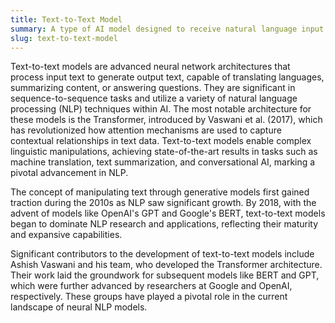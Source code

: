```yaml
---
title: Text-to-Text Model
summary: A type of AI model designed to receive natural language input and transform it into another form of natural language output.
slug: text-to-text-model
---
```


Text-to-text models are advanced neural network architectures that process input text to generate output text, capable of translating languages, summarizing content, or answering questions. They are significant in sequence-to-sequence tasks and utilize a variety of natural language processing (NLP) techniques within AI. The most notable architecture for these models is the Transformer, introduced by Vaswani et al. (2017), which has revolutionized how attention mechanisms are used to capture contextual relationships in text data. Text-to-text models enable complex linguistic manipulations, achieving state-of-the-art results in tasks such as machine translation, text summarization, and conversational AI, marking a pivotal advancement in NLP.

The concept of manipulating text through generative models first gained traction during the 2010s as NLP saw significant growth. By 2018, with the advent of models like OpenAI's GPT and Google's BERT, text-to-text models began to dominate NLP research and applications, reflecting their maturity and expansive capabilities.

Significant contributors to the development of text-to-text models include Ashish Vaswani and his team, who developed the Transformer architecture. Their work laid the groundwork for subsequent models like BERT and GPT, which were further advanced by researchers at Google and OpenAI, respectively. These groups have played a pivotal role in the current landscape of neural NLP models.
